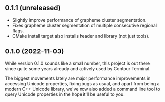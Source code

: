 ## 0.1.1 (unreleased)

- Slightly improve performance of grapheme cluster segmentation.
- Fixes grapheme cluster segmentation of multiple consecutive regional flags.
- CMake install target also installs header and library (not just tools).

## 0.1.0 (2022-11-03)

While version 0.1.0 sounds like a small number, this project is out there since quite some years already
and actively used by Contour Terminal.

The biggest movements lately are major performance improvements in accessing Unicode properties,
fixing bugs as usual, and apart from being a modern C++ Unicode library, we've now also added
a command line tool to query Unicode properties in the hope it'll be useful to you.

